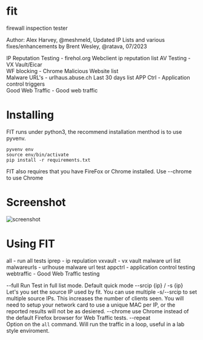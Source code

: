 # fit
firewall inspection tester

Author: Alex Harvey, @meshmeld, 
Updated IP Lists and various fixes/enhancements by Brent Wesley, @ratava, 07/2023

IP Reputation Testing - firehol.org Webclient ip reputation list
AV Testing - VX Vault/Eicar  
WF blocking - Chrome Malicious Website list  
Malware URL's - urlhaus.abuse.ch Last 30 days list
APP Ctrl - Application control triggers  
Good Web Traffic - Good web traffic   
# Installing

FIT runs under python3, the recommend installation menthod is to use pyvenv. 

```
pyvenv env
source env/bin/activate
pip install -r requirements.txt
```

FIT also requires that you have FireFox or Chrome installed. Use --chrome to use Chrome 

# Screenshot

![screenshot](https://github.com/infamy/fit/raw/master/screenshot.png)

# Using FIT

all - run all tests
iprep - ip repulation
vxvault - vx vault malware url list
malwareurls - urlhouse malware url test
appctrl - application control testing
webtraffic - Good Web Traffic testing

--full 
  Run Test in full list mode. Default quick mode
--srcip {ip} / -s {ip}  
  Let's you set the source IP used by fit. You can use multiple -s/--srcip to set multiple source IPs. This increases the number of clients seen. You will need to setup your network card to use a unique MAC per IP, or the reported results will not be as desiered.
--chrome
  use Chrome instead of the default Firefox browser for Web Traffic tests.
--repeat  
  Option on the ```all``` command. Will run the traffic in a loop, useful in a lab style enviroment. 
